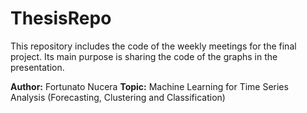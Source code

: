 # ThesisRepo
This repository includes the code of the weekly meetings for the final project. Its main purpose is sharing the code of the graphs in the presentation.

**Author:** Fortunato Nucera
**Topic:** Machine Learning for Time Series Analysis (Forecasting, Clustering and Classification)
